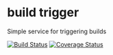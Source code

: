 build trigger
===
Simple service for triggering builds

[![Build Status](https://travis-ci.org/yafas/build-trigger.svg?branch=master)](https://travis-ci.org/yafas/build-trigger)
[![Coverage Status](https://coveralls.io/repos/github/yafas/build-trigger/badge.svg?branch=master)](https://coveralls.io/github/yafas/build-trigger?branch=master)
